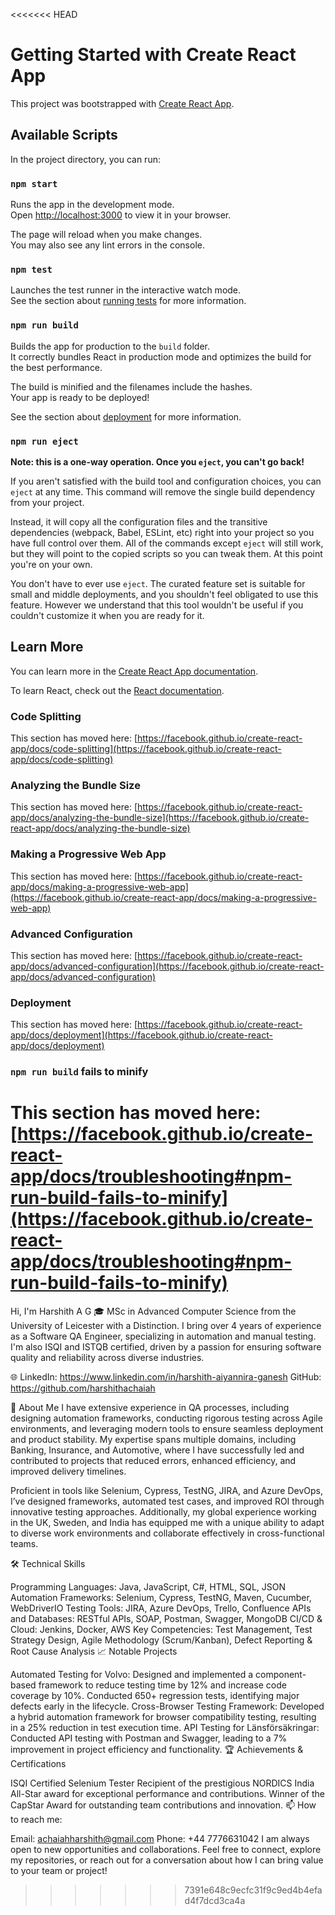<<<<<<< HEAD
# Getting Started with Create React App

This project was bootstrapped with [Create React App](https://github.com/facebook/create-react-app).

## Available Scripts

In the project directory, you can run:

### `npm start`

Runs the app in the development mode.\
Open [http://localhost:3000](http://localhost:3000) to view it in your browser.

The page will reload when you make changes.\
You may also see any lint errors in the console.

### `npm test`

Launches the test runner in the interactive watch mode.\
See the section about [running tests](https://facebook.github.io/create-react-app/docs/running-tests) for more information.

### `npm run build`

Builds the app for production to the `build` folder.\
It correctly bundles React in production mode and optimizes the build for the best performance.

The build is minified and the filenames include the hashes.\
Your app is ready to be deployed!

See the section about [deployment](https://facebook.github.io/create-react-app/docs/deployment) for more information.

### `npm run eject`

**Note: this is a one-way operation. Once you `eject`, you can't go back!**

If you aren't satisfied with the build tool and configuration choices, you can `eject` at any time. This command will remove the single build dependency from your project.

Instead, it will copy all the configuration files and the transitive dependencies (webpack, Babel, ESLint, etc) right into your project so you have full control over them. All of the commands except `eject` will still work, but they will point to the copied scripts so you can tweak them. At this point you're on your own.

You don't have to ever use `eject`. The curated feature set is suitable for small and middle deployments, and you shouldn't feel obligated to use this feature. However we understand that this tool wouldn't be useful if you couldn't customize it when you are ready for it.

## Learn More

You can learn more in the [Create React App documentation](https://facebook.github.io/create-react-app/docs/getting-started).

To learn React, check out the [React documentation](https://reactjs.org/).

### Code Splitting

This section has moved here: [https://facebook.github.io/create-react-app/docs/code-splitting](https://facebook.github.io/create-react-app/docs/code-splitting)

### Analyzing the Bundle Size

This section has moved here: [https://facebook.github.io/create-react-app/docs/analyzing-the-bundle-size](https://facebook.github.io/create-react-app/docs/analyzing-the-bundle-size)

### Making a Progressive Web App

This section has moved here: [https://facebook.github.io/create-react-app/docs/making-a-progressive-web-app](https://facebook.github.io/create-react-app/docs/making-a-progressive-web-app)

### Advanced Configuration

This section has moved here: [https://facebook.github.io/create-react-app/docs/advanced-configuration](https://facebook.github.io/create-react-app/docs/advanced-configuration)

### Deployment

This section has moved here: [https://facebook.github.io/create-react-app/docs/deployment](https://facebook.github.io/create-react-app/docs/deployment)

### `npm run build` fails to minify

This section has moved here: [https://facebook.github.io/create-react-app/docs/troubleshooting#npm-run-build-fails-to-minify](https://facebook.github.io/create-react-app/docs/troubleshooting#npm-run-build-fails-to-minify)
=======
Hi, I'm Harshith A G 🎓 MSc in Advanced Computer Science from the University of Leicester with a Distinction. I bring over 4 years of experience as a Software QA Engineer, specializing in automation and manual testing. I'm also ISQI and ISTQB certified, driven by a passion for ensuring software quality and reliability across diverse industries.

🌐 LinkedIn: https://www.linkedin.com/in/harshith-aiyannira-ganesh
GitHub: https://github.com/harshithachaiah

💼 About Me
I have extensive experience in QA processes, including designing automation frameworks, conducting rigorous testing across Agile environments, and leveraging modern tools to ensure seamless deployment and product stability. My expertise spans multiple domains, including Banking, Insurance, and Automotive, where I have successfully led and contributed to projects that reduced errors, enhanced efficiency, and improved delivery timelines.

Proficient in tools like Selenium, Cypress, TestNG, JIRA, and Azure DevOps, I’ve designed frameworks, automated test cases, and improved ROI through innovative testing approaches. Additionally, my global experience working in the UK, Sweden, and India has equipped me with a unique ability to adapt to diverse work environments and collaborate effectively in cross-functional teams.

🛠 Technical Skills

Programming Languages: Java, JavaScript, C#, HTML, SQL, JSON
Automation Frameworks: Selenium, Cypress, TestNG, Maven, Cucumber, WebDriverIO
Testing Tools: JIRA, Azure DevOps, Trello, Confluence
APIs and Databases: RESTful APIs, SOAP, Postman, Swagger, MongoDB
CI/CD & Cloud: Jenkins, Docker, AWS
Key Competencies: Test Management, Test Strategy Design, Agile Methodology (Scrum/Kanban), Defect Reporting & Root Cause Analysis
📈 Notable Projects

Automated Testing for Volvo: Designed and implemented a component-based framework to reduce testing time by 12% and increase code coverage by 10%. Conducted 650+ regression tests, identifying major defects early in the lifecycle.
Cross-Browser Testing Framework: Developed a hybrid automation framework for browser compatibility testing, resulting in a 25% reduction in test execution time.
API Testing for Länsförsäkringar: Conducted API testing with Postman and Swagger, leading to a 7% improvement in project efficiency and functionality.
🏆 Achievements & Certifications

ISQI Certified Selenium Tester
Recipient of the prestigious NORDICS India All-Star award for exceptional performance and contributions.
Winner of the CapStar Award for outstanding team contributions and innovation.
📫 How to reach me:

Email: achaiahharshith@gmail.com
Phone: +44 7776631042
I am always open to new opportunities and collaborations. Feel free to connect, explore my repositories, or reach out for a conversation about how I can bring value to your team or project!
>>>>>>> 7391e648c9ecfc31f9c9ed4b4efad4f7dcd3ca4a
